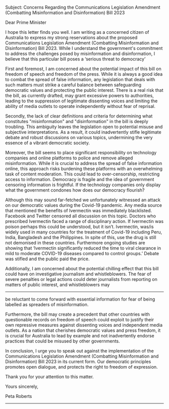 Subject: Concerns Regarding the Communications Legislation Amendment (Combatting
Misinformation and Disinformation) Bill 2023

Dear Prime Minister

I hope this letter finds you well. I am writing as a concerned citizen of Australia to express
my strong reservations about the proposed Communications Legislation Amendment
(Combatting Misinformation and Disinformation) Bill 2023. While I understand the
government's commitment to address the challenges posed by misinformation and
disinformation, I believe that this particular bill poses a ‘serious threat to democracy’

First and foremost, I am concerned about the potential impact of this bill on freedom of
speech and freedom of the press. While it is always a good idea to combat the spread of false
information, any legislation that deals with such matters must strike a careful balance
between safeguarding democratic values and protecting the public interest. There is a real
risk that the bill, as currently drafted, may grant excessive powers to authorities, leading to
the suppression of legitimate dissenting voices and limiting the ability of media outlets to
operate independently without fear of reprisal.

Secondly, the lack of clear definitions and criteria for determining what constitutes
"misinformation" and "disinformation" in the bill is deeply troubling. This ambiguity leaves
the legislation open to potential misuse and subjective interpretations. As a result, it could
inadvertently stifle legitimate debate and robust discussions on various topics, undermining
the very essence of a vibrant democratic society.

Moreover, the bill seems to place significant responsibility on technology companies and
online platforms to police and remove alleged misinformation. While it is crucial to address
the spread of false information online, this approach risks burdening these platforms with an
overwhelming task of content moderation. This could lead to over-censorship, restricting
access to information. Democracy is fragile and the idea of government censoring
information is frightful. If the technology companies only display what the government
condones how does our democracy flourish?

Although this may sound far-fetched we unfortunately witnessed an attack on our democratic
values during the Covid-19 pandemic. Any media source that mentioned the benefits of
Ivermectin was immediately blacklisted. Facebook and Twitter censored all discussion on
this topic. Doctors who prescribed Ivermectin faced a range of disciplinary action. If
Ivermectin was poison perhaps this could be understood, but it isn’t. Ivermectin, was/is
widely used in many countries for the treatment of Covid-19 including Peru, India,
Bangladesh and the Philippines. In spite of this, use the drug is still not demonised in these
countries. Furthermore ongoing studies are showing that ‘Ivermectin significantly reduced
the time to viral clearance in mild to moderate COVID-19 diseases compared to control
groups.’ Debate was stifled and the public paid the price.

Additionally, I am concerned about the potential chilling effect that this bill could have on
investigative journalism and whistleblowers. The fear of severe penalties or legal actions
could deter journalists from reporting on matters of public interest, and whistleblowers may


-----

be reluctant to come forward with essential information for fear of being labelled as spreaders
of misinformation.

Furthermore, the bill may create a precedent that other countries with questionable records on
freedom of speech could exploit to justify their own repressive measures against dissenting
voices and independent media outlets. As a nation that cherishes democratic values and press
freedom, it is crucial for Australia to lead by example and not inadvertently endorse practices
that could be misused by other governments.

In conclusion, I urge you to speak out against the implementation of the Communications
Legislation Amendment (Combatting Misinformation and Disinformation) Bill 2023 in its
current form. Our democratic principles promotes open dialogue, and protects the right to
freedom of expression.

Thank you for your attention to this matter.

Yours sincerely,

Peta Roberts


-----

